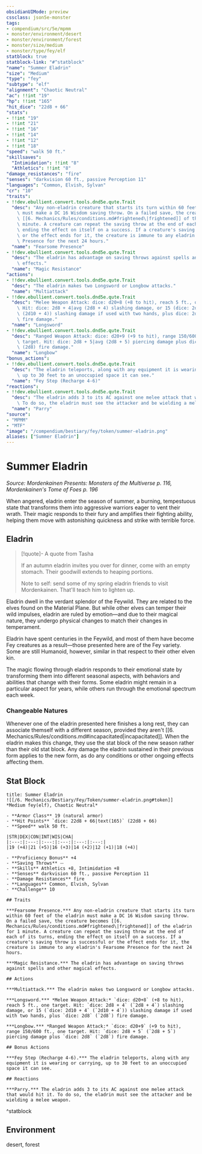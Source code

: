 ```yaml
---
obsidianUIMode: preview
cssclass: json5e-monster
tags:
- compendium/src/5e/mpmm
- monster/environment/desert
- monster/environment/forest
- monster/size/medium
- monster/type/fey/elf
statblock: true
statblock-link: "#^statblock"
"name": "Summer Eladrin"
"size": "Medium"
"type": "fey"
"subtype": "elf"
"alignment": "Chaotic Neutral"
"ac": !!int "19"
"hp": !!int "165"
"hit_dice": "22d8 + 66"
"stats":
- !!int "19"
- !!int "21"
- !!int "16"
- !!int "14"
- !!int "12"
- !!int "18"
"speed": "walk 50 ft."
"skillsaves":
  "Intimidation": !!int "8"
  "Athletics": !!int "8"
"damage_resistances": "fire"
"senses": "darkvision 60 ft., passive Perception 11"
"languages": "Common, Elvish, Sylvan"
"cr": "10"
"traits":
- !!dev.ebullient.convert.tools.dnd5e.qute.Trait
  "desc": "Any non-eladrin creature that starts its turn within 60 feet of the eladrin\
    \ must make a DC 16 Wisdom saving throw. On a failed save, the creature becomes\
    \ [[6. Mechanics/Rules/conditions.md#frightened\|frightened]] of the eladrin for 1\
    \ minute. A creature can repeat the saving throw at the end of each of its turns,\
    \ ending the effect on itself on a success. If a creature's saving throw is successful\
    \ or the effect ends for it, the creature is immune to any eladrin's Fearsome\
    \ Presence for the next 24 hours."
  "name": "Fearsome Presence"
- !!dev.ebullient.convert.tools.dnd5e.qute.Trait
  "desc": "The eladrin has advantage on saving throws against spells and other magical\
    \ effects."
  "name": "Magic Resistance"
"actions":
- !!dev.ebullient.convert.tools.dnd5e.qute.Trait
  "desc": "The eladrin makes two Longsword or Longbow attacks."
  "name": "Multiattack"
- !!dev.ebullient.convert.tools.dnd5e.qute.Trait
  "desc": "Melee Weapon Attack: dice: d20+8 (+8 to hit), reach 5 ft., one target.\
    \ Hit: dice: 2d8 + 4|avg (2d8 + 4) slashing damage, or 15 (dice: 2d10 + 4|avg\
    \ (2d10 + 4)) slashing damage if used with two hands, plus dice: 2d8|avg (2d8)\
    \ fire damage."
  "name": "Longsword"
- !!dev.ebullient.convert.tools.dnd5e.qute.Trait
  "desc": "Ranged Weapon Attack: dice: d20+9 (+9 to hit), range 150/600 ft., one\
    \ target. Hit: dice: 2d8 + 5|avg (2d8 + 5) piercing damage plus dice: 2d8|avg\
    \ (2d8) fire damage."
  "name": "Longbow"
"bonus_actions":
- !!dev.ebullient.convert.tools.dnd5e.qute.Trait
  "desc": "The eladrin teleports, along with any equipment it is wearing or carrying,\
    \ up to 30 feet to an unoccupied space it can see."
  "name": "Fey Step (Recharge 4-6)"
"reactions":
- !!dev.ebullient.convert.tools.dnd5e.qute.Trait
  "desc": "The eladrin adds 3 to its AC against one melee attack that would hit it.\
    \ To do so, the eladrin must see the attacker and be wielding a melee weapon."
  "name": "Parry"
"source":
- "MPMM"
- "MTF"
"image": "/compendium/bestiary/fey/token/summer-eladrin.png"
aliases: ["Summer Eladrin"]
---
```

# Summer Eladrin
*Source: Mordenkainen Presents: Monsters of the Multiverse p. 116, Mordenkainen's Tome of Foes p. 196*  

When angered, eladrin enter the season of summer, a burning, tempestuous state that transforms them into aggressive warriors eager to vent their wrath. Their magic responds to their fury and amplifies their fighting ability, helping them move with astonishing quickness and strike with terrible force.

## Eladrin

> [!quote]- A quote from Tasha  
> 
> If an autumn eladrin invites you over for dinner, come with an empty stomach. Their goodwill extends to heaping portions.
> 
> Note to self: send some of my spring eladrin friends to visit Mordenkainen. That'll teach him to lighten up.

Eladrin dwell in the verdant splendor of the Feywild. They are related to the elves found on the Material Plane. But while other elves can temper their wild impulses, eladrin are ruled by emotion—and due to their magical nature, they undergo physical changes to match their changes in temperament.

Eladrin have spent centuries in the Feywild, and most of them have become Fey creatures as a result—those presented here are of the Fey variety. Some are still Humanoid, however, similar in that respect to their other elven kin.

The magic flowing through eladrin responds to their emotional state by transforming them into different seasonal aspects, with behaviors and abilities that change with their forms. Some eladrin might remain in a particular aspect for years, while others run through the emotional spectrum each week.

### Changeable Natures

Whenever one of the eladrin presented here finishes a long rest, they can associate themself with a different season, provided they aren't [[6. Mechanics/Rules/conditions.md#incapacitated\|incapacitated]]. When the eladrin makes this change, they use the stat block of the new season rather than their old stat block. Any damage the eladrin sustained in their previous form applies to the new form, as do any conditions or other ongoing effects affecting them.

## Stat Block

```ad-statblock
title: Summer Eladrin
![[/6. Mechanics/Bestiary/Fey/Token/summer-eladrin.png#token]]
*Medium fey(elf), Chaotic Neutral*

- **Armor Class** 19 (natural armor)
- **Hit Points** `dice: 22d8 + 66|text(165)` (22d8 + 66) 
- **Speed** walk 50 ft.

|STR|DEX|CON|INT|WIS|CHA|
|:---:|:---:|:---:|:---:|:---:|:---:|
|19 (+4)|21 (+5)|16 (+3)|14 (+2)|12 (+1)|18 (+4)|

- **Proficiency Bonus** +4
- **Saving Throws** ⏤
- **Skills** Athletics +8, Intimidation +8
- **Senses** darkvision 60 ft., passive Perception 11
- **Damage Resistances** fire
- **Languages** Common, Elvish, Sylvan
- **Challenge** 10

## Traits

***Fearsome Presence.*** Any non-eladrin creature that starts its turn within 60 feet of the eladrin must make a DC 16 Wisdom saving throw. On a failed save, the creature becomes [[6. Mechanics/Rules/conditions.md#frightened\|frightened]] of the eladrin for 1 minute. A creature can repeat the saving throw at the end of each of its turns, ending the effect on itself on a success. If a creature's saving throw is successful or the effect ends for it, the creature is immune to any eladrin's Fearsome Presence for the next 24 hours.

***Magic Resistance.*** The eladrin has advantage on saving throws against spells and other magical effects.

## Actions

***Multiattack.*** The eladrin makes two Longsword or Longbow attacks.

***Longsword.*** *Melee Weapon Attack:* `dice: d20+8` (+8 to hit), reach 5 ft., one target. Hit: `dice: 2d8 + 4` (`2d8 + 4`) slashing damage, or 15 (`dice: 2d10 + 4` (`2d10 + 4`)) slashing damage if used with two hands, plus `dice: 2d8` (`2d8`) fire damage.

***Longbow.*** *Ranged Weapon Attack:* `dice: d20+9` (+9 to hit), range 150/600 ft., one target. Hit: `dice: 2d8 + 5` (`2d8 + 5`) piercing damage plus `dice: 2d8` (`2d8`) fire damage.

## Bonus Actions

***Fey Step (Recharge 4-6).*** The eladrin teleports, along with any equipment it is wearing or carrying, up to 30 feet to an unoccupied space it can see.

## Reactions

***Parry.*** The eladrin adds 3 to its AC against one melee attack that would hit it. To do so, the eladrin must see the attacker and be wielding a melee weapon.
```
^statblock

## Environment

desert, forest